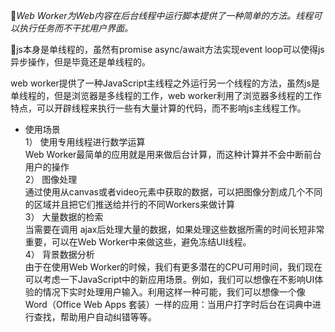 *Web Worker为Web内容在后台线程中运行脚本提供了一种简单的方法。线程可以执行任务而不干扰用户界面。*

js本身是单线程的，虽然有promise async/await方法实现event loop可以使得js异步操作，但是毕竟还是单线程的。

web worker提供了一种JavaScript主线程之外运行另一个线程的方法，虽然js是单线程的，但是浏览器是多线程的工作，web worker利用了浏览器多线程的工作特点，可以开辟线程来执行一些有大量计算的代码，而不影响js主线程工作。

* 使用场景 <br>
1） 使用专用线程进行数学运算<br>
Web Worker最简单的应用就是用来做后台计算，而这种计算并不会中断前台用户的操作 <br>
2） 图像处理<br>
通过使用从canvas或者video元素中获取的数据，可以把图像分割成几个不同的区域并且把它们推送给并行的不同Workers来做计算 <br>
3） 大量数据的检索<br>
当需要在调用 ajax后处理大量的数据，如果处理这些数据所需的时间长短非常重要，可以在Web Worker中来做这些，避免冻结UI线程。<br>
4） 背景数据分析<br>
由于在使用Web Worker的时候，我们有更多潜在的CPU可用时间，我们现在可以考虑一下JavaScript中的新应用场景。例如，我们可以想像在不影响UI体验的情况下实时处理用户输入。利用这样一种可能，我们可以想像一个像Word（Office Web Apps 套装）一样的应用：当用户打字时后台在词典中进行查找，帮助用户自动纠错等等。

